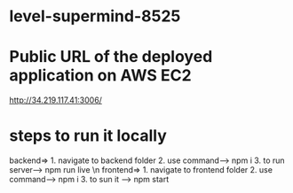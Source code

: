 # level-supermind-8525

# Public URL of the deployed application on AWS EC2
http://34.219.117.41:3006/

# steps to run it locally
 backend=>
         1. navigate to backend folder
         2. use command--> npm i
         3. to run server--> npm run live \n
 frontend=>
         1. navigate to frontend folder
         2. use command--> npm i
         3. to sun it --> npm start
